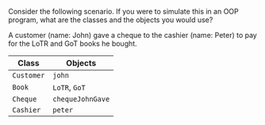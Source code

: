 <panel header="{{ icon_Q_A }} Identify Classes and Objects">

Consider the following scenario. If you were to simulate this in an OOP program, what are the classes and the objects you would use?

<box>

A customer (name: John) gave a cheque to the cashier (name: Peter) to pay for the LoTR and GoT books he bought.

</box>

<panel type="seamless" header="{{ icon_A }} Answer" minimized>

Class      | Objects
---------- | -------
`Customer` | `john`
`Book`     | `LoTR`, `GoT`
`Cheque`   | `chequeJohnGave`
`Cashier`  | `peter`

</panel>

</panel>
